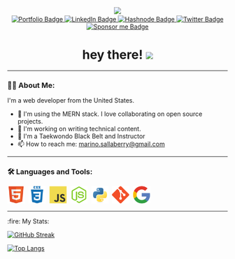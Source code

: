 <div id="header" align="center">
  <img src="https://media.giphy.com/media/7OMR3y1E9QeYsr9olS/giphy.gif" width="100"/>

                                                                                   
<section id="badges">
  <a href="https://marietkd.github.io/portfolio/">
  <img src="https://img.shields.io/badge/Portfolio-steelblue?style=for-the-badge" alt="Portfolio Badge"/>
  </a>
  <a href="https://www.linkedin.com/in/marie-sallaberry/">
  <img src="https://img.shields.io/badge/LinkedIn-lightseagreen?style=for-the-badge&logo=linkedin&logoColor=black" alt="LinkedIn Badge"/>
  </a>
  <a href="https://mariesallaberry.hashnode.dev/">
  <img src="https://img.shields.io/badge/Hashnode-steelblue?style=for-the-badge" alt="Hashnode Badge"/>
  </a>
  <a href="https://twitter.com/coding_Marie">
  <img src="https://img.shields.io/badge/Twitter-lightseagreen?style=for-the-badge&logo=twitter&logoColor=black" alt="Twitter Badge"/>
  </a>
  <a href="https://github.com/sponsors/MarieTKD">
  <img src="https://img.shields.io/badge/💗 Sponsor-lightpink?style=for-the-badge" alt="Sponsor me Badge"/>
  </a>
</section>
<h1>
  hey there!
  <img src="https://media.giphy.com/media/hvRJCLFzcasrR4ia7z/giphy.gif" width="30px"/>
</h1>
</div>

---

### :woman_technologist: About Me:
I'm a web developer from the United States.
- :telescope: I'm using the MERN stack. I love collaborating on open source projects.
- :seedling: I'm working on writing technical content.
- :martial_arts_uniform: I'm a Taekwondo Black Belt and Instructor
- :mailbox: How to reach me: marino.sallaberry@gmail.com

---

### :hammer_and_wrench: Languages and Tools:

<div>
  <img src="https://github.com/devicons/devicon/blob/master/icons/html5/html5-original.svg" title="HTML5" alt="HTML" width="40" height="40"/>&nbsp;
  <img src="https://github.com/devicons/devicon/blob/master/icons/css3/css3-plain-wordmark.svg"  title="CSS3" alt="CSS" width="40" height="40"/>&nbsp;
  <img src="https://github.com/devicons/devicon/blob/master/icons/javascript/javascript-original.svg" title="JavaScript" alt="JavaScript" width="40" height="40"/>&nbsp;
  <img src="https://github.com/devicons/devicon/blob/master/icons/nodejs/nodejs-original.svg" title="NodeJS" **alt="NodeJS width="40" height="40"/>&nbsp         <img src="https://github.com/devicons/devicon/blob/master/icons/python/python-original.svg" title="Python" **alt="Python" width="40" height="40"/>&nbsp;
  <img src="https://github.com/devicons/devicon/blob/master/icons/git/git-original.svg" title="Git" **alt="Git" width="40" height="40"/>&nbsp;
  <img src="https://github.com/devicons/devicon/blob/master/icons/google/google-original.svg" title="Google" **alt="Google" width="40" height="40"/>&nbsp;             
</div>

---

<div> :fire: My Stats:

[![GitHub Streak](http://github-readme-streak-stats.herokuapp.com?user=MarieTKD&theme=dark&background=000000)](https://git.io/streak-stats)

[![Top Langs](https://github-readme-stats.vercel.app/api/top-langs/?username=MarieTKD&layout=compact&theme=vision-friendly-dark)](https://github.com/anuraghazra/github-readme-stats)
